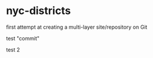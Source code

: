 # nyc-districts
first attempt at creating a multi-layer site/repository on Git

test "commit"

test 2
